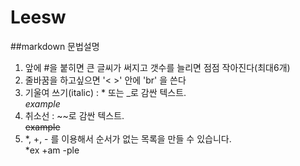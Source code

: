 # Leesw
##markdown 문법설명

1. 앞에 #을 붙히면 큰 글씨가 써지고 갯수를 늘리면 점점 작아진다(최대6개)
2. 줄바꿈을 하고싶으면 '< >' 안에 'br' 을 쓴다
3. 기울여 쓰기(italic) : * 또는 _로 감싼 텍스트. <br>
_example_
4. 취소선 : ~~로 감싼 텍스트. <br>
~~example~~
5. *, +, - 를 이용해서 순서가 없는 목록을 만들 수 있습니다. <br>
*ex
  +am 
    -ple  
